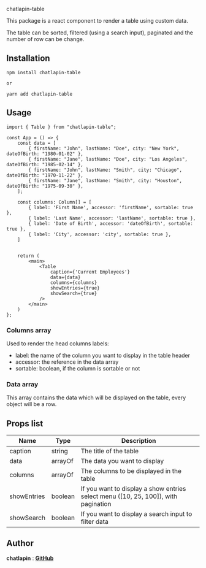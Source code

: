 chatlapin-table

This package is a react component to render a table using custom data.

The table can be sorted, filtered (using a search input), paginated and the number of row can be change.

## Installation

```
npm install chatlapin-table

or

yarn add chatlapin-table
```

## Usage

```
import { Table } from "chatlapin-table";

const App = () => {
    const data = [
		{ firstName: "John", lastName: "Doe", city: "New York", dateOfBirth: "1980-01-02" },
		{ firstName: "Jane", lastName: "Doe", city: "Los Angeles", dateOfBirth: "1985-02-14" },
		{ firstName: "John", lastName: "Smith", city: "Chicago", dateOfBirth: "1970-11-22" },
		{ firstName: "Jane", lastName: "Smith", city: "Houston", dateOfBirth: "1975-09-30" },
	];

	const columns: Column[] = [
        { label: 'First Name', accessor: 'firstName', sortable: true },
        { label: 'Last Name', accessor: 'lastName', sortable: true },
        { label: 'Date of Birth', accessor: 'dateOfBirth', sortable: true },
        { label: 'City', accessor: 'city', sortable: true },
    ]


	return (
        <main>
            <Table
                caption={'Current Employees'}
                data={data}
                columns={columns}
                showEntries={true}
                showSearch={true}
            />
        </main>
    )
};

```

### Columns array

Used to render the head columns labels:

- label: the name of the column you want to display in the table header
- accessor: the reference in the data array
- sortable: boolean, if the column is sortable or not

### Data array

This array contains the data which will be displayed on the table, every object will be a row.

## Props list

| Name        | Type    | Description                                                                        |
| ----------- | ------- | ---------------------------------------------------------------------------------- |
| caption     | string  | The title of the table                                                             |
| data        | arrayOf | The data you want to display                                                       |
| columns     | arrayOf | The columns to be displayed in the table                                           |
| showEntries | boolean | If you want to display a show entries select menu ([10, 25, 100]), with pagination |
| showSearch  | boolean | If you want to display a search input to filter data                               |

## Author

**chatlapin** : [**GitHub**](https://github.com/chatlapin/)
